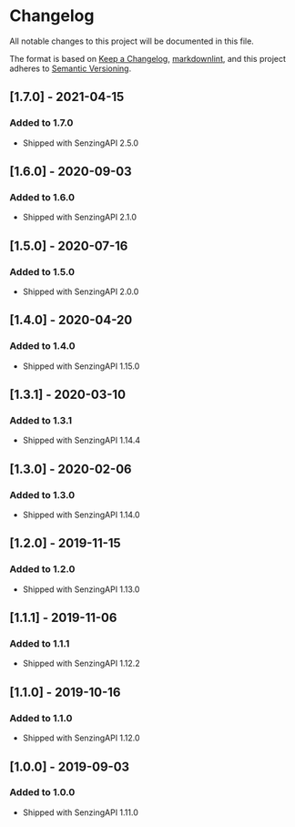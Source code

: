 # Changelog

All notable changes to this project will be documented in this file.

The format is based on [Keep a Changelog](https://keepachangelog.com/en/1.0.0/),
[markdownlint](https://dlaa.me/markdownlint/),
and this project adheres to [Semantic Versioning](https://semver.org/spec/v2.0.0.html).

## [1.7.0] - 2021-04-15

### Added to 1.7.0

- Shipped with SenzingAPI 2.5.0

## [1.6.0] - 2020-09-03

### Added to 1.6.0

- Shipped with SenzingAPI 2.1.0

## [1.5.0] - 2020-07-16

### Added to 1.5.0

- Shipped with SenzingAPI 2.0.0

## [1.4.0] - 2020-04-20

### Added to 1.4.0

- Shipped with SenzingAPI 1.15.0

## [1.3.1] - 2020-03-10

### Added to 1.3.1

- Shipped with SenzingAPI 1.14.4

## [1.3.0] - 2020-02-06

### Added to 1.3.0

- Shipped with SenzingAPI 1.14.0

## [1.2.0] - 2019-11-15

### Added to 1.2.0

- Shipped with SenzingAPI 1.13.0

## [1.1.1] - 2019-11-06

### Added to 1.1.1

- Shipped with SenzingAPI 1.12.2

## [1.1.0] - 2019-10-16

### Added to 1.1.0

- Shipped with SenzingAPI 1.12.0

## [1.0.0] - 2019-09-03

### Added to 1.0.0

- Shipped with SenzingAPI 1.11.0
